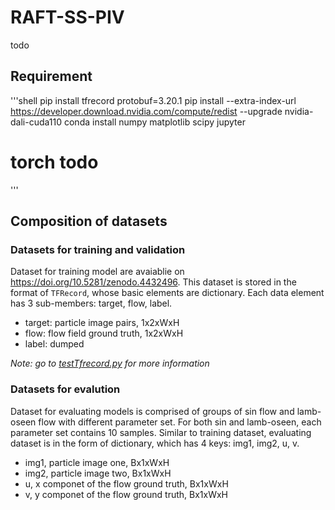 # RAFT-SS-PIV

todo

## Requirement

'''shell
pip install tfrecord protobuf=3.20.1
pip install --extra-index-url https://developer.download.nvidia.com/compute/redist --upgrade nvidia-dali-cuda110
conda install numpy matplotlib scipy jupyter
<!-- conda install -c conda-forge openpiv -->
# torch todo
'''

## Composition of datasets

### Datasets for training and validation

Dataset for training model are avaiablie on https://doi.org/10.5281/zenodo.4432496.
This dataset is stored in the format of `TFRecord`, whose basic elements are dictionary.
Each data element has 3 sub-members: target, flow, label.

* target: particle image pairs, 1x2xWxH
* flow: flow field ground truth, 1x2xWxH
* label: dumped

*Note: go to [testTfrecord.py](testTfrecord.ipynb) for more information*

### Datasets for evalution

Dataset for evaluating models is comprised of groups of sin flow and lamb-oseen flow with different parameter set.
For both sin and lamb-oseen, each parameter set contains 10 samples.
Similar to training dataset, evaluating dataset is in the form of dictionary, which has 4 keys:
img1, img2, u, v.

* img1, particle image one, Bx1xWxH
* img2, particle image two, Bx1xWxH
* u, x componet of the flow ground truth, Bx1xWxH
* v, y componet of the flow ground truth, Bx1xWxH